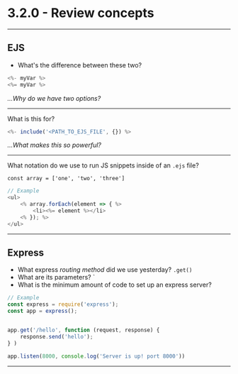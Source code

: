 # 3.2.0 - Review concepts

---

## EJS

- What's the difference between these two?

```js
<%- myVar %>
<%= myVar %>
```

_...Why do we have two options?_

---

What is this for?

```js
<%- include('<PATH_TO_EJS_FILE', {}) %>
```

_...What makes this so powerful?_

---

What notation do we use to run JS snippets inside of an `.ejs` file?

`const array = ['one', 'two', 'three']`

```js
// Example
<ul>
    <% array.forEach(element => { %>
        <li><%= element %></li>
    <% }); %>
</ul>
```

---

## Express

- What express _routing method_ did we use yesterday? `.get()`
- What are its parameters? `
- What is the minimum amount of code to set up an express server?

```js
// Example
const express = require('express');
const app = express();


app.get('/hello', function (request, response) {
    response.send('hello');
} )

app.listen(8000, console.log('Server is up! port 8000'))
```

---